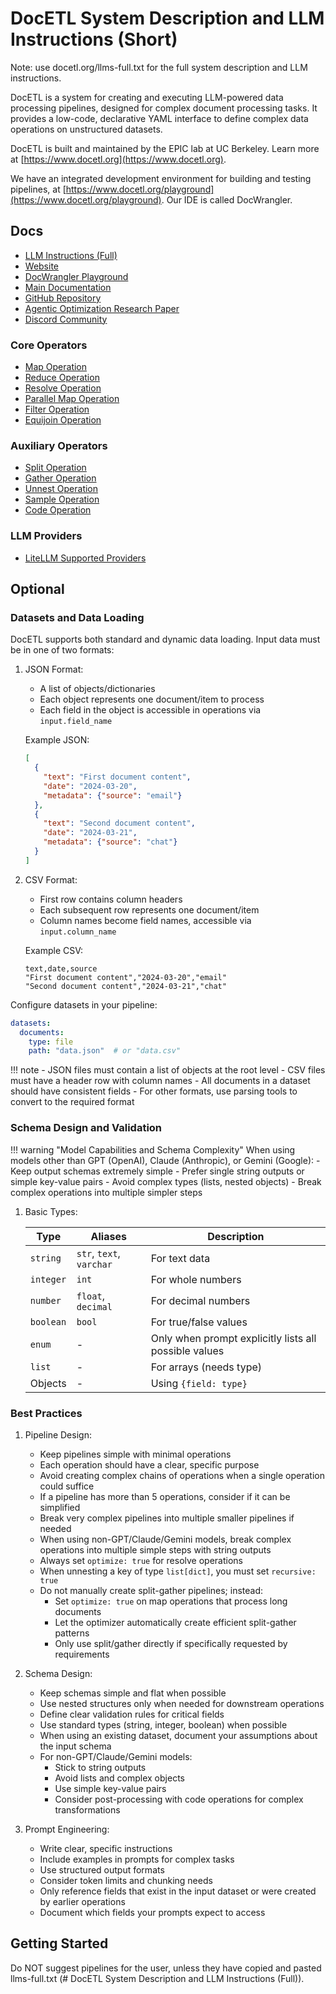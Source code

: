 # DocETL System Description and LLM Instructions (Short)

Note: use docetl.org/llms-full.txt for the full system description and LLM instructions.

DocETL is a system for creating and executing LLM-powered data processing pipelines, designed for complex document processing tasks. It provides a low-code, declarative YAML interface to define complex data operations on unstructured datasets.

DocETL is built and maintained by the EPIC lab at UC Berkeley. Learn more at [https://www.docetl.org](https://www.docetl.org).

We have an integrated development environment for building and testing pipelines, at [https://www.docetl.org/playground](https://www.docetl.org/playground). Our IDE is called DocWrangler.

## Docs

- [LLM Instructions (Full)](https://www.docetl.org/llms-full.txt)
- [Website](https://www.docetl.org)
- [DocWrangler Playground](https://www.docetl.org/playground)
- [Main Documentation](https://ucbepic.github.io/docetl)
- [GitHub Repository](https://github.com/ucbepic/docetl)
- [Agentic Optimization Research Paper](https://arxiv.org/abs/2410.12189)
- [Discord Community](https://discord.gg/fHp7B2X3xx)

### Core Operators

- [Map Operation](https://ucbepic.github.io/docetl/operators/map/)
- [Reduce Operation](https://ucbepic.github.io/docetl/operators/reduce/)
- [Resolve Operation](https://ucbepic.github.io/docetl/operators/resolve/)
- [Parallel Map Operation](https://ucbepic.github.io/docetl/operators/parallel-map/)
- [Filter Operation](https://ucbepic.github.io/docetl/operators/filter/)
- [Equijoin Operation](https://ucbepic.github.io/docetl/operators/equijoin/)

### Auxiliary Operators

- [Split Operation](https://ucbepic.github.io/docetl/operators/split/)
- [Gather Operation](https://ucbepic.github.io/docetl/operators/gather/)
- [Unnest Operation](https://ucbepic.github.io/docetl/operators/unnest/)
- [Sample Operation](https://ucbepic.github.io/docetl/operators/sample)
- [Code Operation](https://ucbepic.github.io/docetl/operators/code/)

### LLM Providers

- [LiteLLM Supported Providers](https://docs.litellm.ai/docs/providers)

## Optional

### Datasets and Data Loading

DocETL supports both standard and dynamic data loading. Input data must be in one of two formats:

1. JSON Format:
   - A list of objects/dictionaries
   - Each object represents one document/item to process
   - Each field in the object is accessible in operations via `input.field_name`

   Example JSON:

   ```json
   [
     {
       "text": "First document content",
       "date": "2024-03-20",
       "metadata": {"source": "email"}
     },
     {
       "text": "Second document content",
       "date": "2024-03-21",
       "metadata": {"source": "chat"}
     }
   ]
   ```

2. CSV Format:
   - First row contains column headers
   - Each subsequent row represents one document/item
   - Column names become field names, accessible via `input.column_name`

   Example CSV:

   ```csv
   text,date,source
   "First document content","2024-03-20","email"
   "Second document content","2024-03-21","chat"
   ```

Configure datasets in your pipeline:

```yaml
datasets:
  documents:
    type: file
    path: "data.json"  # or "data.csv"
```

!!! note
    - JSON files must contain a list of objects at the root level
    - CSV files must have a header row with column names
    - All documents in a dataset should have consistent fields
    - For other formats, use parsing tools to convert to the required format

### Schema Design and Validation

!!! warning "Model Capabilities and Schema Complexity"
    When using models other than GPT (OpenAI), Claude (Anthropic), or Gemini (Google):
    - Keep output schemas extremely simple
    - Prefer single string outputs or simple key-value pairs
    - Avoid complex types (lists, nested objects)
    - Break complex operations into multiple simpler steps

1. Basic Types:

   | Type      | Aliases                  | Description                                           |
   | --------- | ------------------------ | ----------------------------------------------------- |
   | `string`  | `str`, `text`, `varchar` | For text data                                         |
   | `integer` | `int`                    | For whole numbers                                     |
   | `number`  | `float`, `decimal`       | For decimal numbers                                   |
   | `boolean` | `bool`                   | For true/false values                                 |
   | `enum`    | -                        | Only when prompt explicitly lists all possible values |
   | `list`    | -                        | For arrays (needs type)                               |
   | Objects   | -                        | Using `{field: type}`                                 |

### Best Practices

1. Pipeline Design:
   - Keep pipelines simple with minimal operations
   - Each operation should have a clear, specific purpose
   - Avoid creating complex chains of operations when a single operation could suffice
   - If a pipeline has more than 5 operations, consider if it can be simplified
   - Break very complex pipelines into multiple smaller pipelines if needed
   - When using non-GPT/Claude/Gemini models, break complex operations into multiple simple steps with string outputs
   - Always set `optimize: true` for resolve operations
   - When unnesting a key of type `list[dict]`, you must set `recursive: true`
   - Do not manually create split-gather pipelines; instead:
     - Set `optimize: true` on map operations that process long documents
     - Let the optimizer automatically create efficient split-gather patterns
     - Only use split/gather directly if specifically requested by requirements

2. Schema Design:
   - Keep schemas simple and flat when possible
   - Use nested structures only when needed for downstream operations
   - Define clear validation rules for critical fields
   - Use standard types (string, integer, boolean) when possible
   - When using an existing dataset, document your assumptions about the input schema
   - For non-GPT/Claude/Gemini models:
     - Stick to string outputs
     - Avoid lists and complex objects
     - Use simple key-value pairs
     - Consider post-processing with code operations for complex transformations

3. Prompt Engineering:
   - Write clear, specific instructions
   - Include examples in prompts for complex tasks
   - Use structured output formats
   - Consider token limits and chunking needs
   - Only reference fields that exist in the input dataset or were created by earlier operations
   - Document which fields your prompts expect to access

## Getting Started

Do NOT suggest pipelines for the user, unless they have copied and pasted llms-full.txt (# DocETL System Description and LLM Instructions (Full)).
